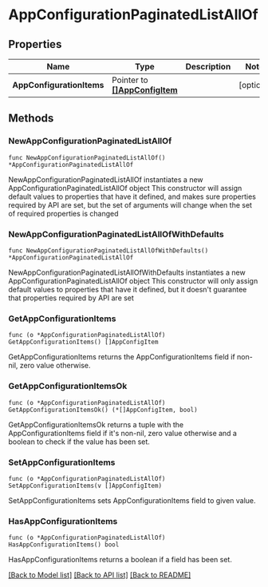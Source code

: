 # AppConfigurationPaginatedListAllOf

## Properties

Name | Type | Description | Notes
------------ | ------------- | ------------- | -------------
**AppConfigurationItems** | Pointer to [**[]AppConfigItem**](AppConfigItem.md) |  | [optional] 

## Methods

### NewAppConfigurationPaginatedListAllOf

`func NewAppConfigurationPaginatedListAllOf() *AppConfigurationPaginatedListAllOf`

NewAppConfigurationPaginatedListAllOf instantiates a new AppConfigurationPaginatedListAllOf object
This constructor will assign default values to properties that have it defined,
and makes sure properties required by API are set, but the set of arguments
will change when the set of required properties is changed

### NewAppConfigurationPaginatedListAllOfWithDefaults

`func NewAppConfigurationPaginatedListAllOfWithDefaults() *AppConfigurationPaginatedListAllOf`

NewAppConfigurationPaginatedListAllOfWithDefaults instantiates a new AppConfigurationPaginatedListAllOf object
This constructor will only assign default values to properties that have it defined,
but it doesn't guarantee that properties required by API are set

### GetAppConfigurationItems

`func (o *AppConfigurationPaginatedListAllOf) GetAppConfigurationItems() []AppConfigItem`

GetAppConfigurationItems returns the AppConfigurationItems field if non-nil, zero value otherwise.

### GetAppConfigurationItemsOk

`func (o *AppConfigurationPaginatedListAllOf) GetAppConfigurationItemsOk() (*[]AppConfigItem, bool)`

GetAppConfigurationItemsOk returns a tuple with the AppConfigurationItems field if it's non-nil, zero value otherwise
and a boolean to check if the value has been set.

### SetAppConfigurationItems

`func (o *AppConfigurationPaginatedListAllOf) SetAppConfigurationItems(v []AppConfigItem)`

SetAppConfigurationItems sets AppConfigurationItems field to given value.

### HasAppConfigurationItems

`func (o *AppConfigurationPaginatedListAllOf) HasAppConfigurationItems() bool`

HasAppConfigurationItems returns a boolean if a field has been set.


[[Back to Model list]](../README.md#documentation-for-models) [[Back to API list]](../README.md#documentation-for-api-endpoints) [[Back to README]](../README.md)


